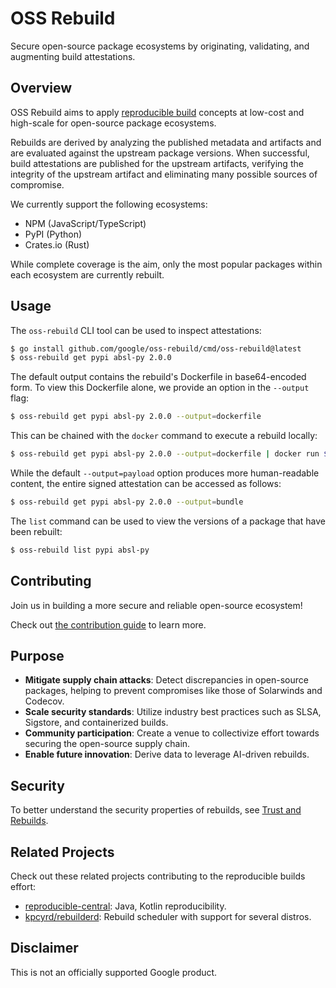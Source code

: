 # OSS Rebuild

Secure open-source package ecosystems by originating, validating, and augmenting
build attestations.

## Overview

OSS Rebuild aims to apply [reproducible build](https://reproducible-builds.org/)
concepts at low-cost and high-scale for open-source package ecosystems.

Rebuilds are derived by analyzing the published metadata and artifacts and are
evaluated against the upstream package versions. When successful, build
attestations are published for the upstream artifacts, verifying the integrity
of the upstream artifact and eliminating many possible sources of compromise.

We currently support the following ecosystems:

-   NPM (JavaScript/TypeScript)
-   PyPI (Python)
-   Crates.io (Rust)

While complete coverage is the aim, only the most popular packages within each
ecosystem are currently rebuilt.

## Usage

The `oss-rebuild` CLI tool can be used to inspect attestations:

```bash
$ go install github.com/google/oss-rebuild/cmd/oss-rebuild@latest
$ oss-rebuild get pypi absl-py 2.0.0
```

The default output contains the rebuild's Dockerfile in base64-encoded form. To
view this Dockerfile alone, we provide an option in the `--output` flag:

```bash
$ oss-rebuild get pypi absl-py 2.0.0 --output=dockerfile
```

This can be chained with the `docker` command to execute a rebuild locally:

```bash
$ oss-rebuild get pypi absl-py 2.0.0 --output=dockerfile | docker run $(docker buildx build -q -)
```

While the default `--output=payload` option produces more human-readable
content, the entire signed attestation can be accessed as follows:

```bash
$ oss-rebuild get pypi absl-py 2.0.0 --output=bundle
```

The `list` command can be used to view the versions of a package that have been
rebuilt:

```bash
$ oss-rebuild list pypi absl-py
```

## Contributing

Join us in building a more secure and reliable open-source ecosystem!

Check out [the contribution guide](./CONTRIBUTING.md) to learn more.

## Purpose

*   **Mitigate supply chain attacks**: Detect discrepancies in open-source
    packages, helping to prevent compromises like those of Solarwinds and
    Codecov.
*   **Scale security standards**: Utilize industry best practices such as SLSA,
    Sigstore, and containerized builds.
*   **Community participation**: Create a venue to collectivize effort towards
    securing the open-source supply chain.
*   **Enable future innovation**: Derive data to leverage AI-driven rebuilds.

## Security

To better understand the security properties of rebuilds, see
[Trust and Rebuilds](./docs/trust.md).

## Related Projects

Check out these related projects contributing to the reproducible builds effort:

*   [reproducible-central](https://github.com/jvm-repo-rebuild/reproducible-central):
    Java, Kotlin reproducibility.
*   [kpcyrd/rebuilderd](https://github.com/kpcyrd/rebuilderd): Rebuild scheduler
    with support for several distros.

## Disclaimer

This is not an officially supported Google product.
